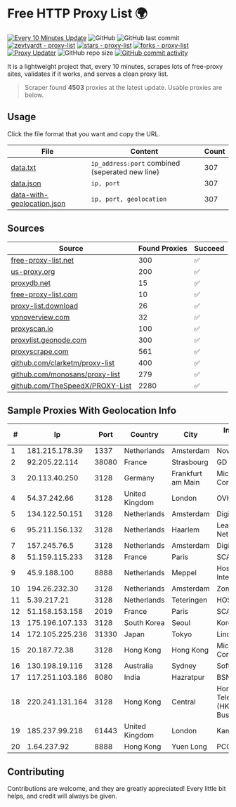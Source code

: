 
# Free HTTP Proxy List 🌍

[![Every 10 Minutes Update](https://github.com/mertguvencli/http-proxy-list/actions/workflows/main.yml/badge.svg?branch=main)](https://github.com/mertguvencli/http-proxy-list/actions/workflows/main.yml)
![GitHub](https://img.shields.io/github/license/mertguvencli/http-proxy-list)
![GitHub last commit](https://img.shields.io/github/last-commit/mertguvencli/http-proxy-list)
[![zevtyardt - proxy-list](https://img.shields.io/static/v1?label=zevtyardt&message=proxy-list&color=blue&logo=github)](https://github.com/zevtyardt/proxy-list "Go to GitHub repo")
[![stars - proxy-list](https://img.shields.io/github/stars/zevtyardt/proxy-list?style=social)](https://github.com/zevtyardt/proxy-list)
[![forks - proxy-list](https://img.shields.io/github/forks/zevtyardt/proxy-list?style=social)](https://github.com/zevtyardt/proxy-list)
[![Proxy Updater](https://github.com/zevtyardt/proxy-list/workflows/Proxy%20Updater/badge.svg)](https://github.com/zevtyardt/proxy-list/actions?query=workflow:"Proxy+Updater")
![GitHub repo size](https://img.shields.io/github/repo-size/zevtyardt/proxy-list)
[![GitHub commit activity](https://img.shields.io/github/commit-activity/m/zevtyardt/proxy-list?logo=commits)](https://github.com/zevtyardt/proxy-list/commits/main)

It is a lightweight project that, every 10 minutes, scrapes lots of free-proxy sites, validates if it works, and serves a clean proxy list.

> Scraper found **4503** proxies at the latest update. Usable proxies are below.

## Usage

Click the file format that you want and copy the URL.

|File|Content|Count|
|----|-------|-----|
|[data.txt](https://raw.githubusercontent.com/mertguvencli/http-proxy-list/main/proxy-list/data.txt)|`ip_address:port` combined (seperated new line)|307|
|[data.json](https://raw.githubusercontent.com/mertguvencli/http-proxy-list/main/proxy-list/data.json)|`ip, port`|307|
|[data-with-geolocation.json](https://raw.githubusercontent.com/mertguvencli/http-proxy-list/main/proxy-list/data-with-geolocation.json)|`ip, port, geolocation`|307|

## Sources

|Source|Found Proxies|Succeed|
|------|-------------|-------|
|[free-proxy-list.net](https://free-proxy-list.net)|300|✅|
|[us-proxy.org](https://www.us-proxy.org)|200|✅|
|[proxydb.net](http://proxydb.net)|15|✅|
|[free-proxy-list.com](https://free-proxy-list.com/?page=&port=&type%5B%5D=http&type%5B%5D=https&up_time=0&search=Search)|10|✅|
|[proxy-list.download](https://www.proxy-list.download/HTTP)|26|✅|
|[vpnoverview.com](https://vpnoverview.com/privacy/anonymous-browsing/free-proxy-servers)|32|✅|
|[proxyscan.io](https://www.proxyscan.io)|100|✅|
|[proxylist.geonode.com](https://proxylist.geonode.com/api/proxy-list?limit=300&page=1&sort_by=lastChecked&sort_type=desc&protocols=http,https)|300|✅|
|[proxyscrape.com](https://api.proxyscrape.com/v2/?request=displayproxies&protocol=http&timeout=10000&country=all&ssl=all&anonymity=all)|561|✅|
|[github.com/clarketm/proxy-list](https://raw.githubusercontent.com/clarketm/proxy-list/master/proxy-list-raw.txt)|400|✅|
|[github.com/monosans/proxy-list](https://raw.githubusercontent.com/monosans/proxy-list/main/proxies/http.txt)|279|✅|
|[github.com/TheSpeedX/PROXY-List](https://raw.githubusercontent.com/TheSpeedX/PROXY-List/master/http.txt)|2280|✅|


## Sample Proxies With Geolocation Info

|#|Ip|Port|Country|City|Internet Service Provider|
|-|--|----|-------|----|-------------------------|
|1|181.215.178.39|1337|Netherlands|Amsterdam|NovoServe B.V.|
|2|92.205.22.114|38080|France|Strasbourg|GD MASS Network|
|3|20.113.40.250|3128|Germany|Frankfurt am Main|Microsoft Corporation|
|4|54.37.242.66|3128|United Kingdom|London|OVH SAS|
|5|134.122.50.151|3128|Netherlands|Amsterdam|DigitalOcean, LLC|
|6|95.211.156.132|3128|Netherlands|Haarlem|LeaseWeb Netherlands B.V.|
|7|157.245.76.5|3128|Netherlands|Amsterdam|DigitalOcean, LLC|
|8|51.159.115.233|3128|France|Paris|SCALEWAY|
|9|45.9.188.100|8888|Netherlands|Meppel|Hostinger International Limited|
|10|194.26.232.30|3128|Netherlands|Amsterdam|Zomro B.V.|
|11|5.39.217.21|3128|Netherlands|Teteringen|HOSTKEY|
|12|51.158.153.158|2019|France|Paris|SCALEWAY|
|13|175.196.107.133|3128|South Korea|Seoul|Korea Telecom|
|14|172.105.225.236|31330|Japan|Tokyo|Linode, LLC|
|15|20.187.72.38|3128|Hong Kong|Hong Kong|Microsoft Corporation|
|16|130.198.19.116|3128|Australia|Sydney|SoftLayer|
|17|117.251.103.186|8080|India|Hazratpur|BSNL Internet|
|18|220.241.131.164|3128|Hong Kong|Central|Hong Kong Telecommunications (HKT) Limited Business Internet|
|19|185.237.99.218|61443|United Kingdom|London|Kamatera Inc|
|20|1.64.237.92|8888|Hong Kong|Yuen Long|PCCW IMS Limited|



## Contributing

Contributions are welcome, and they are greatly appreciated! Every
little bit helps, and credit will always be given.


